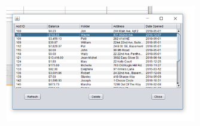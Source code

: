 <img src="https://github.com/YemaneZewdu/JavaProjects/blob/master/Adminstrative%20Bank%20Account/Adminstrative%20Bank%20Account%20Capture1.PNG"> 

